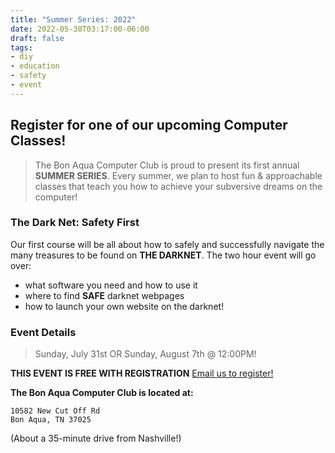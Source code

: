 ```yaml
---
title: "Summer Series: 2022"
date: 2022-05-30T03:17:00-06:00
draft: false
tags: 
- diy
- education
- safety
- event
---
```


## Register for one of our upcoming Computer Classes!
> The Bon Aqua Computer Club is proud to present its first annual **SUMMER
> SERIES**. Every summer, we plan to host fun & approachable classes that teach
> you how to achieve your subversive dreams on the computer!

### The Dark Net: Safety First
Our first course will be all about how to safely and successfully navigate the
many treasures to be found on **THE DARKNET**. The two hour event will go over:

- what software you need and how to use it
- where to find **SAFE** darknet webpages
- how to launch your own website on the darknet!

### Event Details
> Sunday, July 31st OR Sunday, August 7th @ 12:00PM!

**THIS EVENT IS FREE WITH REGISTRATION**
[Email us to register!](mailto:andrew@grathwohl.me)

**The Bon Aqua Computer Club is located at:**

```
10582 New Cut Off Rd
Bon Aqua, TN 37025
```

(About a 35-minute drive from Nashville!)
